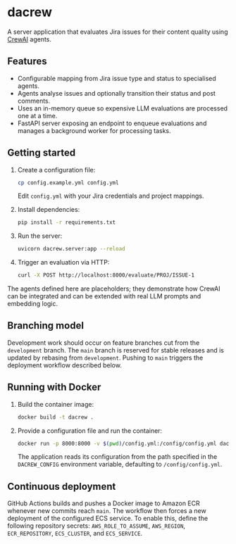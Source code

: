 # dacrew

A server application that evaluates Jira issues for their content quality using
[CrewAI](https://github.com/joaomdmoura/crewAI) agents.

## Features

- Configurable mapping from Jira issue type and status to specialised agents.
- Agents analyse issues and optionally transition their status and post
  comments.
- Uses an in-memory queue so expensive LLM evaluations are processed one at a
  time.
- FastAPI server exposing an endpoint to enqueue evaluations and manages a
  background worker for processing tasks.

## Getting started

1. Create a configuration file:

   ```bash
   cp config.example.yml config.yml
   ```

   Edit `config.yml` with your Jira credentials and project mappings.

2. Install dependencies:

   ```bash
   pip install -r requirements.txt
   ```

3. Run the server:

   ```bash
   uvicorn dacrew.server:app --reload
   ```

4. Trigger an evaluation via HTTP:

   ```bash
   curl -X POST http://localhost:8000/evaluate/PROJ/ISSUE-1
   ```

The agents defined here are placeholders; they demonstrate how CrewAI can be
integrated and can be extended with real LLM prompts and embedding logic.

## Branching model

Development work should occur on feature branches cut from the `development`
branch. The `main` branch is reserved for stable releases and is updated by
rebasing from `development`. Pushing to `main` triggers the deployment
workflow described below.

## Running with Docker

1. Build the container image:

   ```bash
   docker build -t dacrew .
   ```

2. Provide a configuration file and run the container:

   ```bash
   docker run -p 8000:8000 -v $(pwd)/config.yml:/config/config.yml dacrew
   ```

   The application reads its configuration from the path specified in the
   `DACREW_CONFIG` environment variable, defaulting to `/config/config.yml`.

## Continuous deployment

GitHub Actions builds and pushes a Docker image to Amazon ECR whenever new
commits reach `main`. The workflow then forces a new deployment of the
configured ECS service. To enable this, define the following repository
secrets: `AWS_ROLE_TO_ASSUME`, `AWS_REGION`, `ECR_REPOSITORY`, `ECS_CLUSTER`,
and `ECS_SERVICE`.

